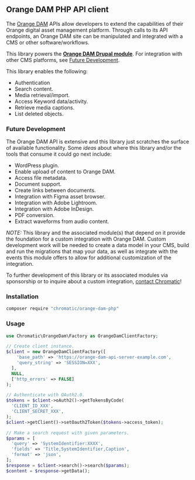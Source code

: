 ## Orange DAM PHP API client

The [Orange DAM](https://www.orangelogic.com/products/digital-asset-management-system) APIs allow developers to extend the capabilities of their Orange digital asset management platform. Through calls to its API endpoints, an Orange DAM site can be manipulated and integrated with a CMS or other software/workflows.

This library powers the **[Orange DAM Drupal module](https://www.drupal.org/project/orange_dam)**. For integration with other CMS platforms, see [Future Development](#future-development).

This library enables the following:

- Authentication
- Search content.
- Media retrieval/import.
- Access Keyword data/activity.
- Retrieve media captions.
- List deleted objects.

### Future Development

The Orange DAM API is extensive and this library just scratches the surface of available functionality. Some _ideas_ about where this library and/or the tools that consume it could go next include:

- WordPress plugin.
- Enable upload of content to Orange DAM.
- Access file metadata.
- Document support.
- Create links between documents.
- Integration with Figma asset browser.
- Integration with Adobe Lightroom.
- Integration with Adobe InDesign.
- PDF conversion.
- Extract waveforms from audio content.

_NOTE:_ This library and the associated module(s) that depend on it provide the foundation for a custom integration with Orange DAM. Custom development work will be needed to create a data model in your CMS, build and run the migrations that map your data, as well as integrate with the events this module offers to allow for additional customization of the integration.

To further development of this library or its associated modules via sponsorship or to inquire about a custom integration, [contact Chromatic](https://chromatichq.com/contact-us/)!

### Installation

```bash
composer require "chromatic/orange-dam-php"
```

### Usage

```php
use Chromatic\OrangeDam\Factory as OrangeDamClientFactory;

// Create client instance.
$client = new OrangeDamClientFactory([
    'base_path' => 'https://orange-dam-api-server-example.com',
    'query_string' => 'SESSION=XXX',
  ],
  NULL,
  ['http_errors' => FALSE]
);

// Authenticate with OAuth2.0.
$tokens = $client->oAuth2()->getTokensByCode(
  'CLIENT_ID_XXX',
  'CLIENT_SECRET_XXX',
);
$client->getClient()->setOauth2Token($tokens->access_token);

// Make a search request with given parameters.
$params = [
  'query' => 'SystemIdentifier:XXXX',
  'fields' => 'Title,SystemIdentifier,Caption',
  'format' => 'json',
];
$response = $client->search()->search($params);
$content = $response->getData();
```
